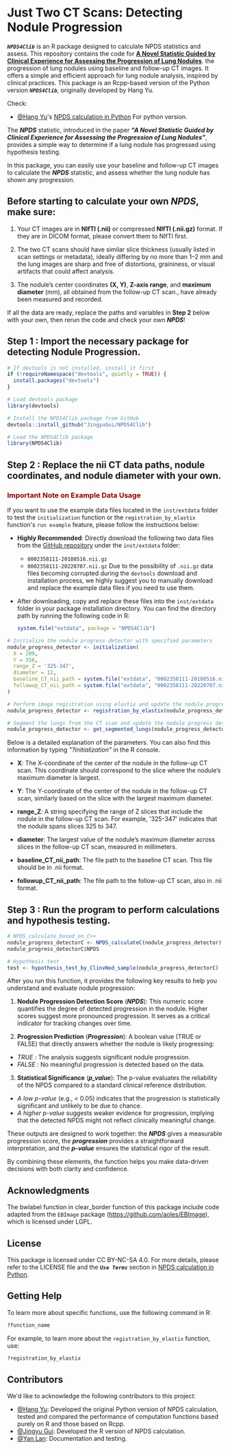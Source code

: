 # Just Two CT Scans: Detecting Nodule Progression

**_`NPDS4Clib`_** is an R package designed to calculate NPDS statistics and assess. This repository contains the code for [**A Novel Statistic Guided by Clinical Experience for Assessing the Progression of Lung Nodules**](url). 
the progression of lung nodules using baseline and follow-up CT images. It offers 
a simple and efficient approach for lung nodule analysis, inspired by clinical practices. 
This package is an Rcpp-based version of the Python version **_`NPDS4Clib`_**, originally developed by Hang Yu.

Check:
- [@Hang Yu](https://github.com/hangyustat)'s [NPDS calculation in Python](https://github.com/hangyustat/NPDS)
For python version.

The **_NPDS_** statistic, introduced in the paper **_“A Novel Statistic Guided 
by Clinical Experience for Assessing the Progression of Lung Nodules”_**, provides 
a simple way to determine if a lung nodule has progressed using hypothesis testing.

In this package, you can easily use your baseline and follow-up CT images to calculate the **_NPDS_** statistic, and assess whether the lung nodule has shown any progression.

## Before starting to calculate your own **_NPDS_**, **make sure**:

1. Your CT images are in **NIfTI (.nii)** or compressed **NIfTI (.nii.gz)** format.
If they are in DICOM format, please convert them to NIfTI first.

2. The two CT scans should have similar slice thickness (usually listed in scan 
settings or metadata), ideally differing by no more than 1–2 mm and the lung images 
are sharp and free of distortions, graininess, or visual artifacts that could affect analysis.

3. The nodule’s center coordinates **(X, Y)**, **Z-axis range**, and **maximum diameter** (mm), 
all obtained from the follow-up CT scan., have already been measured and recorded.

If all the data are ready, replace the paths and variables in **Step 2** below with 
your own, then rerun the code and check your own **_NPDS_**!

## Step 1 : Import the necessary package for detecting Nodule Progression.

```r
# If devtools is not installed, install it first
if (!requireNamespace("devtools", quietly = TRUE)) {
  install.packages("devtools")
}

# Load devtools package
library(devtools)

# Install the NPDS4Clib package from GitHub
devtools::install_github("JingyuGui/NPDS4Clib")

# Load the NPDS4Clib package
library(NPDS4Clib)
```

## Step 2 : Replace the nii CT data paths, nodule coordinates, and nodule diameter with your own.

### <span style="color:darkred;">Important Note on Example Data Usage</span>

If you want to use the example data files located in the `inst/extdata` folder to test the `initialization` function or the `registration_by_elastix` function's `run example` feature, please follow the instructions below:

- **Highly Recommended**: Directly download the following two data files from the [GitHub repository](https://github.com/JingyuGui/NPDS4Clib) under the `inst/extdata` folder:
  - `0002358111-20180516.nii.gz`
  - `0002358111-20220707.nii.gz`
Due to the possibility of `.nii.gz` data files becoming corrupted during the `devtools` download and installation process, we highly suggest you to manually download and replace the example data files if you need to use them.

- After downloading, copy and replace these files into the `inst/extdata` folder in your package installation directory. You can find the directory path by running the following code in R:
  ```R
  system.file("extdata", package = "NPDS4Clib")


```r
# Initialize the nodule progress detector with specified parameters
nodule_progress_detector <- initialization(
  X = 209, 
  Y = 356, 
  range_Z = '325-347', 
  diameter = 12, 
  baseline_CT_nii_path = system.file("extdata", "0002358111-20180516.nii.gz", package = "NPDS4Clib"), 
  followup_CT_nii_path = system.file("extdata", "0002358111-20220707.nii.gz", package = "NPDS4Clib")  
)

# Perform image registration using elastix and update the nodule progress detector
nodule_progress_detector <- registration_by_elastix(nodule_progress_detector)

# Segment the lungs from the CT scan and update the nodule progress detector
nodule_progress_detector <- get_segmented_lungs(nodule_progress_detector)
```

Below is a detailed explanation of the parameters. You can also find this information 
by typing _"?initialization"_ in the R console.

- **X**:
The X-coordinate of the center of the nodule in the follow-up CT scan. This coordinate 
should correspond to the slice where the nodule’s maximum diameter is largest.

- **Y**:
The Y-coordinate of the center of the nodule in the follow-up CT scan, similarly 
based on the slice with the largest maximum diameter.

- **range_Z**:
A string specifying the range of Z slices that include the nodule in the follow-up 
CT scan. For example, '325-347' indicates that the nodule spans slices 325 to 347.

- **diameter**:
The largest value of the nodule’s maximum diameter across slices in the follow-up 
CT scan, measured in millimeters.

- **baseline_CT_nii_path**:
The file path to the baseline CT scan. This file should be in .nii format.

- **followup_CT_nii_path**:
The file path to the follow-up CT scan, also in .nii format.

## Step 3 : Run the program to perform calculations and hypothesis testing.

```r
# NPDS_calculate_based_on_C++
nodule_progress_detectorC <- NPDS_calculateC(nodule_progress_detector)
nodule_progress_detectorC$NPDS

# Hypothesis test
test <- hypothesis_test_by_ClinvNod_sample(nodule_progress_detectorC)
```

After you run this function, it provides the following key results to help you 
understand and evaluate nodule progression:

1. **Nodule Progression Detection Score** (**_NPDS_**):
This numeric score quantifies the degree of detected progression in the nodule. 
Higher scores suggest more pronounced progression. It serves as a critical indicator 
for tracking changes over time.

2. **Progression Prediction** (**_Progression_**):
A boolean value (TRUE or FALSE) that directly answers whether the nodule is likely progressing:
  -  _TRUE_ : The analysis suggests significant nodule progression.
  - _FALSE_ : No meaningful progression is detected based on the data.

3. **Statistical Significance** (**_p_value_**):
The p-value evaluates the reliability of the NPDS compared to a standard clinical 
reference distribution.
  - _A low p-value_ (e.g., < 0.05) indicates that the progression is statistically 
  significant and unlikely to be due to chance.
  - _A higher p-value_ suggests weaker evidence for progression, implying that the 
  detected NPDS might not reflect clinically meaningful change.

These outputs are designed to work together: the **_NPDS_** gives a measurable 
progression score, the **_progression_** provides a straightforward interpretation, 
and the **_p-value_** ensures the statistical rigor of the result. 

By combining these elements, the function helps you make data-driven decisions with 
both clarity and confidence.

## Acknowledgments
The bwlabel function in clear_border function of this package include code adapted from the `EBImage` package 
(https://github.com/aoles/EBImage), which is licensed under LGPL.

## License
This package is licensed under CC BY-NC-SA 4.0. For more details, please refer to the LICENSE file and the **_`Use Terms`_** section in [NPDS calculation in Python](https://github.com/hangyustat/NPDS).

## Getting Help
To learn more about specific functions, use the following command in R:

```R
?function_name
```
For example, to learn more about the `registration_by_elastix` function, use:

```R
?registration_by_elastix
```

## Contributors
We'd like to acknowledge the following contributors to this project:

- [@Hang Yu](https://github.com/hangyustat): Developed the original Python version of NPDS calculation, tested and compared the performance of computation functions based purely on R and those based on Rcpp.
- [@Jingyu Gui](https://github.com/JingyuGUi): Developed the R version of NPDS calculation.
- [@Yan Lan](https://github.com/lyannnisme): Documentation and testing.

